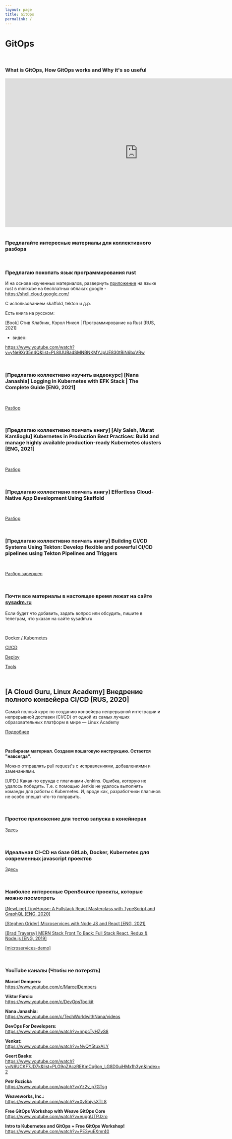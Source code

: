 ```yaml
---
layout: page
title: GitOps
permalink: /
---
```


# GitOps

<br/>

### What is GitOps, How GitOps works and Why it's so useful

<div align="center">
    <iframe width="853" height="480" src="https://www.youtube.com/embed/f5EpcWp0THw" title="YouTube video player" frameborder="0" allow="accelerometer; autoplay; clipboard-write; encrypted-media; gyroscope; picture-in-picture" allowfullscreen></iframe>
</div>

<br/>

### Предлагайте интересные материалы для коллективного разбора

<br/>

### Предлагаю покопать язык программирования rust

И на основе изученных материалов, развернуть [приложение](https://github.com/webmakaka/k8s-rust-skaffold-demo) на языке rust в minikube на бесплатных облаках google - https://shell.cloud.google.com/

С использованием skaffold, tekton и д.р.

Есть книга на русском:

[Book] Стив Клабник, Кэрол Никол | Программирование на Rust [RUS, 2021]

-   видео:

https://www.youtube.com/watch?v=yNe9Xr35n4Q&list=PL8lUUBadSMNBNKMYJpUE830tBiN6bxVRw

<br/>

### [Предлагаю коллективно изучить видеокурс] [Nana Janashia] Logging in Kubernetes with EFK Stack | The Complete Guide [ENG, 2021]

<br/>

[Разбор](/study/videos/containers/kubernetes/logging-in-kubernetes-with-efk-stack/)

<br/>

### [Предлагаю коллективно поичать книгу] [Aly Saleh, Murat Karslioglu] Kubernetes in Production Best Practices: Build and manage highly available production-ready Kubernetes clusters [ENG, 2021]

<br/>

[Разбор](/study/videos/containers/kubernetes/logging-in-kubernetes-with-efk-stack/)

<br/>

### [Предлагаю коллективно поичать книгу] Effortless Cloud-Native App Development Using Skaffold

<br/>

[Разбор](/study/books/containers/kubernetes/tools/skaffold/effortless-cloud-native-development-skaffold/)

<br/>

### [Предлагаю коллективно поичать книгу] Building CI/CD Systems Using Tekton: Develop flexible and powerful CI/CD pipelines using Tekton Pipelines and Triggers

<br/>

[Разбор завершен](/study/books/ci-cd/tekton/building-ci-cd-systems-using-tekton/)

<br/>

### Почти все материалы в настоящее время лежат на сайте [sysadm.ru](//sysadm.ru)

Если будет что добавить, задать вопрос или обсудить, пишите в телеграм, что указан на сайте sysadm.ru

<br/>

[Docker / Kubernetes](/containers/)

[CI/CD](/ci-cd/)

[Deploy](/deploy/)

[Tools](/tools/)

<br/>

## [A Cloud Guru, Linux Academy] Внедрение полного конвейера CI/CD [RUS, 2020]

Самый полный курс по созданию конвейера непрерывной интеграции и непрерывной доставки (CI/CD) от одной из самых лучших образовательных платформ в мире — Linux Academy

[Подробнее](/study/videos/ci-cd/implementing-a-full-ci-cd-pipeline/)

<br/>

**Разбираем материал. Создаем пошаговую инструкцию. Остается "навсегда"**.

Можно отправлять pull request's с исправлениями, добавлениями и замечаниями.

[UPD.] Какая-то ерунда с плагинами Jenkins. Ошибка, которую не удалось победить. Т.е. с помощью Jenkis не удалось выполнять команды для работы с Kubernetes. И, вроде как, разработчики плагинов не особо спешат что-то поправить.

<br/>

### Простое приложение для тестов запуска в конейнерах

[Здесь](https://github.com/webmakaka/cats-app)

<br/>

### Идеальная CI-CD на базе GitLab, Docker, Kubernetes для современных javascript проектов

[Здесь](/ci-cd/gitlab/kubernetes/)

<br/>

### Наиболее интересные OpenSource проекты, которые можно посмотреть

[[NewLine] TinyHouse: A Fullstack React Masterclass with TypeScript and GraphQL [ENG, 2020]](https://github.com/webmakaka/TinyHouse-A-Fullstack-React-Masterclass-with-TypeScript-and-GraphQL)

[[Stephen Grider] Microservices with Node JS and React [ENG, 2021]](https://github.com/webmakaka/Microservices-with-Node-JS-and-React-Improved)

[[Brad Traversy] MERN Stack Front To Back: Full Stack React, Redux & Node.js [ENG, 2019]](https://github.com/webmakaka/MERN-Stack-Front-To-Back-v2.0)

[[microservices-demo]](https://microservices-demo.github.io/)

<br/>

### YouTube каналы (Чтобы не потерять)

**Marcel Dempers:**  
https://www.youtube.com/c/MarcelDempers

**Viktor Farcic:**  
https://www.youtube.com/c/DevOpsToolkit

**Nana Janashia:**  
https://www.youtube.com/c/TechWorldwithNana/videos

**DevOps For Developers:**  
https://www.youtube.com/watch?v=nnpcTyHZvS8

**Venkat:**  
https://www.youtube.com/watch?v=NvQY5tuxALY

**Geert Baeke:**  
https://www.youtube.com/watch?v=N6UCKF7JD7k&list=PLG9qZAczREKmCq6on_LG8D0uiHMx1h3yn&index=2

**Petr Ruzicka**  
https://www.youtube.com/watch?v=Yz2v_p7GTsg

**Weaveworks, Inc.:**  
https://www.youtube.com/watch?v=0v5bjysXTL8

**Free GitOps Workshop with Weave GitOps Core**  
https://www.youtube.com/watch?v=euggUTPJzro

**Intro to Kubernetes and GitOps + Free GitOps Workshop!**  
https://www.youtube.com/watch?v=PE3yuEXmr40
